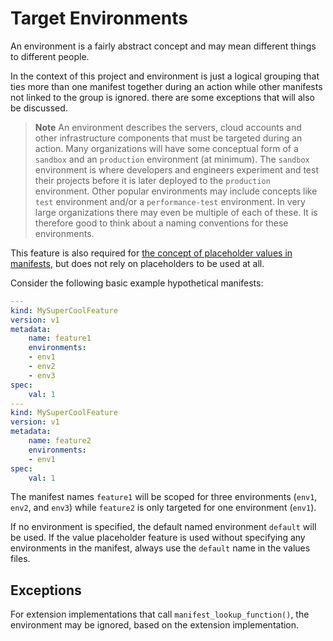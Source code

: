 # Target Environments

An environment is a fairly abstract concept and may mean different things to different people.

In the context of this project and environment is just a logical grouping that ties more than one manifest together during an action while other manifests not linked to the group is ignored. there are some exceptions that will also be discussed.

> **Note**
> An environment describes the servers, cloud accounts and other infrastructure components that must be targeted during an action. Many organizations will have some conceptual form of a `sandbox` and an `production` environment (at minimum). The `sandbox` environment is where developers and engineers experiment and test their projects before it is later deployed to the `production` environment. Other popular environments may include concepts like `test` environment and/or a `performance-test` environment. In very large organizations there may even be multiple of each of these. It is therefore good to think about a naming conventions for these environments.

This feature is also required for [the concept of placeholder values in manifests](placeholder_values.md), but does not rely on placeholders to be used at all.

Consider the following basic example hypothetical manifests:

```yaml
---
kind: MySuperCoolFeature
version: v1
metadata:
    name: feature1
    environments:
    - env1
    - env2
    - env3
spec:
    val: 1
---
kind: MySuperCoolFeature
version: v1
metadata:
    name: feature2
    environments:
    - env1
spec:
    val: 1
```

The manifest names `feature1` will be scoped for three environments (`env1`, `env2`, and `env3`) while `feature2` is only targeted  for one environment (`env1`).

If no environment is specified, the default named environment `default` will be used. If the value placeholder feature is used without specifying any environments in the manifest, always use the `default` name in the values files.

## Exceptions

<!-- Using the "manifest_lookup_function" instance for example -->

For extension implementations that call `manifest_lookup_function()`, the environment may be ignored, based on the extension implementation.
